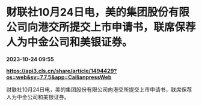 # 财联社10月24日电，美的集团股份有限公司向港交所提交上市申请书，联席保荐人为中金公司和美银证券。

**2023-10-24 09:55**

**https://api3.cls.cn/share/article/1494429?os=web&sv=7.7.5&app=CailianpressWeb**

财联社10月24日电，美的集团股份有限公司向港交所提交上市申请书，联席保荐人为中金公司和美银证券。